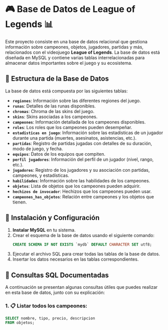 # 🎮 Base de Datos de League of Legends 📊

Este proyecto consiste en una base de datos relacional que gestiona información sobre campeones, objetos, jugadores, partidas y más, relacionados con el videojuego **League of Legends**. La base de datos está diseñada en MySQL y contiene varias tablas interrelacionadas para almacenar datos importantes sobre el juego y su ecosistema.

## 📁 Estructura de la Base de Datos

La base de datos está compuesta por las siguientes tablas:

- **`regiones`**: Información sobre las diferentes regiones del juego.
- **`runas`**: Detalles de las runas disponibles.
- **`chromas`**: Chroma de las skins del juego.
- **`skins`**: Skins asociadas a los campeones.
- **`campeones`**: Información detallada de los campeones disponibles.
- **`roles`**: Los roles que los campeones pueden desempeñar.
- **`estadisticas en juego`**: Información sobre las estadísticas de un jugador durante una partida (muertes, asesinatos, asistencias, etc.).
- **`partidas`**: Registro de partidas jugadas con detalles de su duración, modo de juego, y fecha.
- **`equipos`**: Datos de los equipos que compiten.
- **`perfil jugadores`**: Información del perfil de un jugador (nivel, rango, etc.).
- **`jugadores`**: Registro de los jugadores y su asociación con partidas, campeones, y estadísticas.
- **`habilidades`**: Información sobre las habilidades de los campeones.
- **`objetos`**: Lista de objetos que los campeones pueden adquirir.
- **`hechizos de invocador`**: Hechizos que los campeones pueden usar.
- **`campeones_has_objetos`**: Relación entre campeones y los objetos que tienen.

## 🚀 Instalación y Configuración

1. **Instalar MySQL** en tu sistema.
2. Crear el esquema de la base de datos usando el siguiente comando:
    ```sql
    CREATE SCHEMA IF NOT EXISTS `mydb` DEFAULT CHARACTER SET utf8;
    ```
3. Ejecutar el archivo SQL para crear todas las tablas de la base de datos.
4. Insertar los datos necesarios en las tablas correspondientes.

## 📝 Consultas SQL Documentadas

A continuación se presentan algunas consultas útiles que puedes realizar en esta base de datos, junto con su explicación:

### 1. 📋 **Listar todos los campeones**:
```sql
SELECT nombre, tipo, precio, descripcion
FROM objetos;